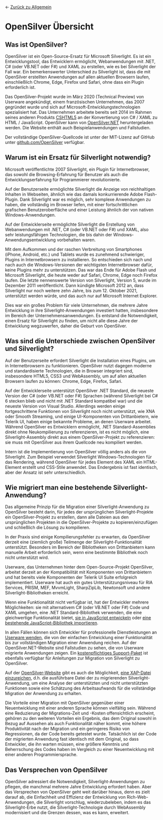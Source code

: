 ← [Zurück zu Allgemein](/docs/9/1)

# OpenSilver Übersicht

## Was ist OpenSilver?

OpenSilver ist ein Open-Source-Ersatz für Microsoft Silverlight. Es ist ein Entwicklungstool, das Entwicklern ermöglicht, Webanwendungen mit .NET, C# (oder VB.NET oder F#) und XAML zu erstellen, wie es bei Silverlight der Fall war. Ein bemerkenswerter Unterschied zu Silverlight ist, dass die mit OpenSilver erstellten Anwendungen auf allen aktuellen Browsern laufen, einschließlich Chrome, Edge, Firefox und Safari, ohne dass ein Plugin erforderlich ist.

Das OpenSilver-Projekt wurde im März 2020 (Technical Preview) von Userware angekündigt, einem französischen Unternehmen, das 2007 gegründet wurde und sich auf Microsoft-Entwicklungstechnologien spezialisiert hat. Das Unternehmen arbeitete bereits seit 2014 im Rahmen seines anderen Produkts [CSHTML5](http://cshtml5.com) an der Konvertierung von C# / XAML zu HTML / JavaScript.
OpenSilver kann von [OpenSilver.NET](https://OpenSilver.NET) heruntergeladen werden. Die Website enthält auch Beispielanwendungen und Fallstudien.

Der vollständige OpenSilver-Quellcode ist unter der MIT-Lizenz auf GitHub unter [github.com/OpenSilver](https://github.com/OpenSilver) verfügbar.

## Warum ist ein Ersatz für Silverlight notwendig?

Microsoft veröffentlichte 2007 Silverlight, ein Plugin für Internetbrowser, das sowohl die Browsing-Erfahrung für Benutzer als auch die Entwicklungserfahrung für Programmierer revolutionierte.

Auf der Benutzerseite ermöglichte Silverlight die Anzeige von reichhaltigen Inhalten in Webseiten, ähnlich wie das damals konkurrierende Adobe Flash-Plugin. Dank Silverlight war es möglich, sehr komplexe Anwendungen zu haben, die vollständig im Browser liefen, mit einer fortschrittlichen grafischen Benutzeroberfläche und einer Leistung ähnlich der von nativen Windows-Anwendungen.

Auf der Entwicklerseite ermöglichte Silverlight die Erstellung von Webanwendungen mit .NET, C# (oder VB.NET oder F#) und XAML, also sehr leistungsfähigen Technologien, die bis dahin der Windows-Anwendungsentwicklung vorbehalten waren.

Mit dem Aufkommen und der raschen Verbreitung von Smartphones (iPhone, Android, etc.) und Tablets wurde es zunehmend schwieriger, Plugins in Internetbrowsern zu installieren. So entschieden sich nach und nach auch die Windows-Versionen der wichtigsten Internetbrowser dafür, keine Plugins mehr zu unterstützen. Das war das Ende für Adobe Flash und Microsoft Silverlight, die heute weder auf Safari, Chrome, Edge noch Firefox laufen. Die letzte nennenswerte Version von Silverlight, Version 5, wurde im Dezember 2011 veröffentlicht. Dann kündigte Microsoft 2012 an, dass Silverlight nur noch weitere zehn Jahre, bis zum 12. Oktober 2021, unterstützt werden würde, und das auch nur auf Microsoft Internet Explorer.

Dies war ein großes Problem für viele Unternehmen, die mehrere Jahre Entwicklung in ihre Silverlight-Anwendungen investiert hatten, insbesondere im Bereich der Unternehmensanwendungen. Es entstand die Notwendigkeit, einen Ersatz für Silverlight zu finden, um nicht alle diese Jahre der Entwicklung wegzuwerfen, daher die Geburt von OpenSilver.

## Was sind die Unterschiede zwischen OpenSilver und Silverlight?

Auf der Benutzerseite erfordert Silverlight die Installation eines Plugins, um in Internetbrowsern zu funktionieren. OpenSilver nutzt dagegen moderne und standardisierte Technologien, die in Browser integriert sind, insbesondere HTML5, CSS3 und WebAssembly, um auf allen aktuellen Browsern laufen zu können: Chrome, Edge, Firefox, Safari.

Auf der Entwicklerseite unterstützt OpenSilver .NET Standard, die neueste Version der C# (oder VB.NET oder F#) Sprachen (während Silverlight bei C# 6 stecken blieb und nicht mit .NET Standard kompatibel war) und die neueste Version von Visual Studio. Allerdings werden einige fortgeschrittene Funktionen von Silverlight noch nicht unterstützt, wie XNA oder Smooth Streaming, und einige UI-Komponenten von Drittanbietern, wie Telerik UI, haben einige bekannte Probleme, an denen Userware arbeitet. Während OpenSilver es Entwicklern ermöglicht, .NET Standard-Assemblies direkt ohne Neukompilierung zu referenzieren, ist es nicht möglich, eine Silverlight-Assembly direkt aus einem OpenSilver-Projekt zu referenzieren: sie muss mit OpenSilver aus ihrem Quellcode neu kompiliert werden.

Intern ist die Implementierung von OpenSilver völlig anders als die von Silverlight. Zum Beispiel verwendet Silverlight Windows-Technologien für das Rendering, während OpenSilver für jedes Element des XAML ein HTML-Element erstellt und CSS-Stile anwendet. Das Endergebnis ist fast identisch, aber der Ansatz ist sehr unterschiedlich.

## Wie migriert man eine bestehende Silverlight-Anwendung?

Das allgemeine Prinzip für die Migration einer Silverlight-Anwendung zu OpenSilver besteht darin, für jedes der ursprünglichen Silverlight-Projekte ein OpenSilver-Projekt zu erstellen, dann alle Dateien aus den ursprünglichen Projekten in die OpenSilver-Projekte zu kopieren/einzufügen und schließlich die Lösung zu kompilieren.

In der Praxis sind einige Kompilierungsfehler zu erwarten, da OpenSilver derzeit eine (ziemlich große) Teilmenge der Silverlight-Funktionalität unterstützt. Besonders im Bereich der Bibliotheken von Drittanbietern kann manuelle Arbeit erforderlich sein, wenn eine bestimmte Bibliothek noch nicht unterstützt wird.

Userware, das Unternehmen hinter dem Open-Source-Projekt OpenSilver, arbeitet derzeit an der Kompatibilität mit Komponenten von Drittanbietern und hat bereits viele Komponenten der Telerik UI Suite erfolgreich implementiert. Userware hat auch ein gutes Unterstützungsniveau für RIA Services, PRISM, MEF, MvvmLight, SharpZipLib, Newtonsoft und andere Silverlight-Bibliotheken erreicht.

Wenn eine Funktionalität nicht verfügbar ist, hat der Entwickler mehrere Möglichkeiten: sie mit alternativem C# (oder VB.NET oder F#) Code und XAML umgehen, eine .NET Standard-Bibliothek verwenden, die eine gleichwertige Funktionalität bietet, [sie in JavaScript entwickeln](javascript-interop-and-libraries.md) oder [eine bestehende JavaScript-Bibliothek importieren](javascript-interop-and-libraries.md#how-to-import-javascript-libraries).

In allen Fällen können sich Entwickler für professionelle Dienstleistungen an [Userware wenden](https://www.opensilver.net/contact.aspx), die von der einfachen Entwicklung einer Funktionalität bis zur vollständigen Migration einer Anwendung reichen. Auf der OpenSilver.NET-Website sind Fallstudien zu sehen, die von Userware migrierte Anwendungen zeigen. Ein [kostenpflichtiges Support-Paket](https://www.opensilver.net/links/migration-package.aspx) ist ebenfalls verfügbar für Anleitungen zur Migration von Silverlight zu OpenSilver.

Auf der [OpenSilver-Website](https://www.opensilver.net) gibt es auch die Möglichkeit, [eine XAP-Datei einzureichen](https://www.opensilver.net/migrate/upload-xap.aspx), d.h. die ausführbare Datei der zu migrierenden Silverlight-Anwendung, um eine Analyse der unterstützten und nicht unterstützten Funktionen sowie eine Schätzung des Arbeitsaufwands für die vollständige Migration der Anwendung zu erhalten.

Die Vorteile einer Migration mit OpenSilver gegenüber einer Neuentwicklung mit einer anderen Sprache können vielfältig sein. Während eine Reduzierung der Migrations-Zeit und -Kosten offensichtlich erscheint, gehören zu den weiteren Vorteilen ein Ergebnis, das dem Original sowohl in Bezug auf Aussehen als auch Funktionalität näher kommt, eine höhere Produktivität nach der Migration und ein geringeres Risiko von Regressionen, da der Code bereits getestet wurde. Tatsächlich ist der Code der migrierten Anwendung fast identisch mit dem Original, so dass Entwickler, die ihn warten müssen, eine größere Kenntnis und Beherrschung des Codes haben im Vergleich zu einer Neuentwicklung mit einer anderen Programmiersprache.

## Das Versprechen von OpenSilver

OpenSilver adressiert die Notwendigkeit, Silverlight-Anwendungen zu pflegen, die manchmal mehrere Jahre Entwicklung erfordert haben. Aber das Versprechen von OpenSilver geht weit darüber hinaus, denn es zielt darauf ab, die Einfachheit und Effizienz der Entwicklung von Rich-Web-Anwendungen, die Silverlight vorschlug, wiederzubeleben, indem es das Silverlight-Erbe nutzt, die Silverlight-Technologie durch WebAssembly modernisiert und die Grenzen dessen, was es kann, erweitert.